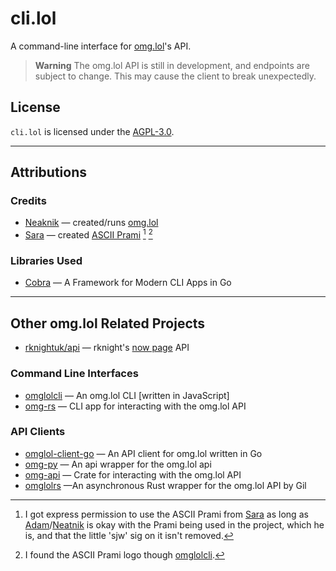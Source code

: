 # cli.lol

A command-line interface for [omg.lol](https://omg.lol)'s API.

> **Warning**
> The omg.lol API is still in development, and endpoints are subject to change. This may cause the client to break unexpectedly.

## License

`cli.lol` is licensed under the [AGPL-3.0](/LICENSE).

---

## Attributions

### Credits

- [Neaknik](https://neatnik.net)
  — created/runs [omg.lol](https://omg.lol)
- [Sara](https://sarajoy.dev/#sara)
  — created [ASCII Prami](https://sarajoy.dev/blog/short/2023-01-18-ascii-art-heart) [^1] [^2]

### Libraries Used

- [Cobra](https://cobra.dev)
  — A Framework for Modern CLI Apps in Go

---

## Other omg.lol Related Projects

- [rknightuk/api](https://github.com/rknightuk/api)
  — rknight's [now page](https://nownownow.com/about) API

### Command Line Interfaces

- [omglolcli](https://github.com/rknightuk/omglolcli)
  — An omg.lol CLI [written in JavaScript]
- [omg-rs](https://github.com/supleed2/omg-rs)
  — CLI app for interacting with the omg.lol API

### API Clients

- [omglol-client-go](https://github.com/ejstreet/omglol-client-go)
  — An API client for omg.lol written in Go
- [omg-py](https://github.com/tildezero/omg-py)
  — An api wrapper for the omg.lol api
- [omg-api](https://github.com/supleed2/omg-api)
  — Crate for interacting with the omg.lol API
- [omglolrs](https://sr.ht/~gpo/omglolrs)
  —An asynchronous Rust wrapper for the omg.lol API by Gil

<!-- Footnotes -->

[^1]: I got express permission to use the ASCII Prami from [Sara](https://sarajoy.dev/#sara) as long as
[Adam](https://adam.omg.lol)/[Neatnik](https://neatnik.net) is okay with the Prami being used in the project, which he is,
and that the little 'sjw' sig on it isn't removed.

[^2]: I found the ASCII Prami logo though [omglolcli](https://github.com/rknightuk/omglolcli).
